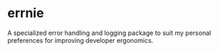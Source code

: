 # errnie

A specialized error handling and logging package to suit my
personal preferences for improving developer ergonomics.
